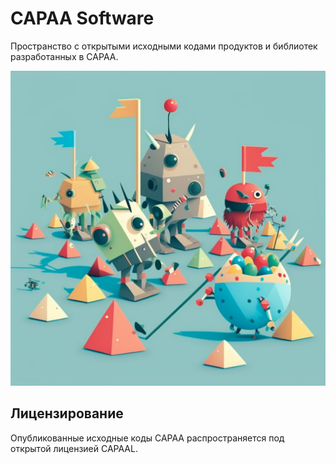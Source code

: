 # CAPAA Software
Пространство с открытыми исходными кодами продуктов и библиотек разработанных в CAPAA. 

![](assets/images/capaa.png)

## Лицензирование

Опубликованные исходные коды CAPAA распространяется под открытой лицензией CAPAAL.
